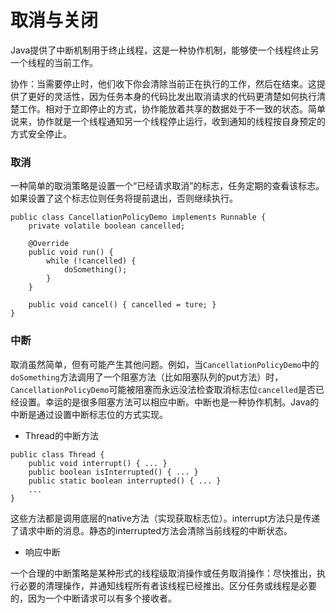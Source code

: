 # 取消与关闭

Java提供了中断机制用于终止线程，这是一种协作机制，能够使一个线程终止另一个线程的当前工作。

协作：当需要停止时，他们收下你会清除当前正在执行的工作，然后在结束。这提供了更好的灵活性，因为任务本身的代码比发出取消请求的代码更清楚如何执行清楚工作。相对于立即停止的方式，协作能放着共享的数据处于不一致的状态。简单说来，协作就是一个线程通知另一个线程停止运行，收到通知的线程按自身预定的方式安全停止。

### 取消

一种简单的取消策略是设置一个“已经请求取消”的标志，任务定期的查看该标志。如果设置了这个标志位则任务将提前退出，否则继续执行。

```
public class CancellationPolicyDemo implements Runnable {
	private volatile boolean cancelled;
    
    @Override
    public void run() {
    	while (!cancelled) {
    		doSomething();
    	}
    }
    
    public void cancel() { cancelled = ture; }
}
```

### 中断

取消虽然简单，但有可能产生其他问题。例如，当`CancellationPolicyDemo`中的`doSomething`方法调用了一个阻塞方法（比如阻塞队列的put方法）时，`CancellationPolicyDemo`可能被阻塞而永远没法检查取消标志位`cancelled`是否已经设置。幸运的是很多阻塞方法可以相应中断。中断也是一种协作机制。Java的中断是通过设置中断标志位的方式实现。  

* Thread的中断方法

```
public class Thread {
	public void interrupt() { ... }
	public boolean isInterrupted() { ... }
	public static boolean interrupted() { ... }
	...
}
```

这些方法都是调用底层的native方法（实现获取标志位）。interrupt方法只是传递了请求中断的消息。静态的interrupted方法会清除当前线程的中断状态。

* 响应中断

一个合理的中断策略是某种形式的线程级取消操作或任务取消操作：尽快推出，执行必要的清理操作，并通知线程所有者该线程已经推出。区分任务或线程是必要的，因为一个中断请求可以有多个接收者。


